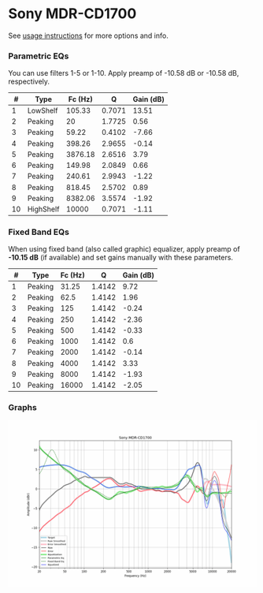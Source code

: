 # Sony MDR-CD1700
See [usage instructions](https://github.com/jaakkopasanen/AutoEq#usage) for more options and info.

### Parametric EQs
You can use filters 1-5 or 1-10. Apply preamp of -10.58 dB or -10.58 dB, respectively.

|   # | Type      |   Fc (Hz) |      Q |   Gain (dB) |
|-----|-----------|-----------|--------|-------------|
|   1 | LowShelf  |    105.33 | 0.7071 |       13.51 |
|   2 | Peaking   |     20    | 1.7725 |        0.56 |
|   3 | Peaking   |     59.22 | 0.4102 |       -7.66 |
|   4 | Peaking   |    398.26 | 2.9655 |       -0.14 |
|   5 | Peaking   |   3876.18 | 2.6516 |        3.79 |
|   6 | Peaking   |    149.98 | 2.0849 |        0.66 |
|   7 | Peaking   |    240.61 | 2.9943 |       -1.22 |
|   8 | Peaking   |    818.45 | 2.5702 |        0.89 |
|   9 | Peaking   |   8382.06 | 3.5574 |       -1.92 |
|  10 | HighShelf |  10000    | 0.7071 |       -1.11 |

### Fixed Band EQs
When using fixed band (also called graphic) equalizer, apply preamp of **-10.15 dB** (if available) and set gains manually with these parameters.

|   # | Type    |   Fc (Hz) |      Q |   Gain (dB) |
|-----|---------|-----------|--------|-------------|
|   1 | Peaking |     31.25 | 1.4142 |        9.72 |
|   2 | Peaking |     62.5  | 1.4142 |        1.96 |
|   3 | Peaking |    125    | 1.4142 |       -0.24 |
|   4 | Peaking |    250    | 1.4142 |       -2.36 |
|   5 | Peaking |    500    | 1.4142 |       -0.33 |
|   6 | Peaking |   1000    | 1.4142 |        0.6  |
|   7 | Peaking |   2000    | 1.4142 |       -0.14 |
|   8 | Peaking |   4000    | 1.4142 |        3.33 |
|   9 | Peaking |   8000    | 1.4142 |       -1.93 |
|  10 | Peaking |  16000    | 1.4142 |       -2.05 |

### Graphs
![](./Sony%20MDR-CD1700.png)
